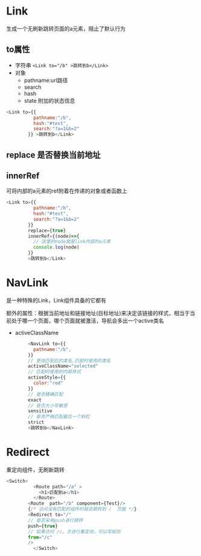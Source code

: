# Link
生成一个无刷新跳转页面的a元素，阻止了默认行为
## to属性
- 字符串
```<Link to="/b" >跳转到b</Link>```
- 对象
    - pathname:url路径
    - search
    - hash
    - state 附加的状态信息
```js
<Link to={{
          pathname:"/b",
          hash:"#test",
          search:"?a=1&b=2"
        }} >跳转到b</Link>
```
## replace 是否替换当前地址
## innerRef 
可将内部的a元素的ref附着在传递的对象或者函数上
```js
<Link to={{
          pathname:"/b",
          hash:"#test",
          search:"?a=1&b=2"
        }} 
        replace={true}
        innerRef={(node)=>{
          // 这里的node就是link内部的a元素
          console.log(node)
        }}
        >跳转到b</Link>
```
# NavLink
是一种特殊的Link，Link组件具备的它都有

额外的属性：根据当前地址和链接地址(目标地址)来决定该链接的样式，相当于当前处于哪一个页面，哪个页面就被激活，导航会多出一个active类名
- activeClassName
```js
        <NavLink to={{
          pathname:"/b",
        }} 
        // 更改匹配后的类名,匹配时使用的类名
        activeClassName="selected"
        // 匹配时使用的内联样式
        activeStyle={{
          color:"red"
        }}
        // 是否精确匹配
        exact
        // 是否大小写敏感
        sensitive
        // 是否严格匹配最后一个斜杠
        strict
        >跳转到b</NavLink>
```
# Redirect
重定向组件，无刷新跳转
```js
<Switch>
          <Route path="/a" >
            <h1>匹配到a</h1>
          </Route>
        <Route  path="/b" component={Test}/>
        {/* 访问没有匹配的组件时就会跳转到 /  页面 */}
        <Redirect to="/"
        // 是否采用push进行跳转
        push={true}
        // 如果访问 /c，才进行重定向，可以写规则
        from="/c"
        />
          </Switch>
```